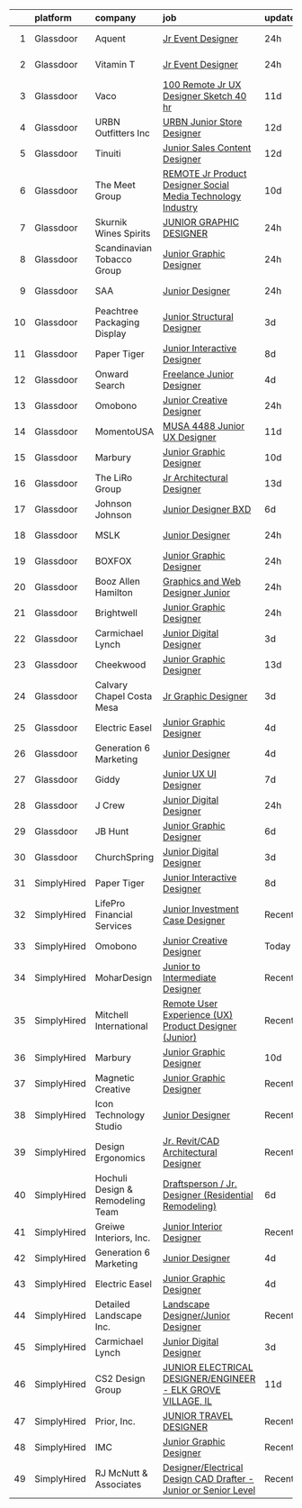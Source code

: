 

|    | platform    | company                          | job                                                                                                                                                                                                                                                                                                                                                                                                                                                                                                                                                                                                                                                                                                                                                                                                                                                                                                                                                                                                                                                                                                                                                                                                                                                                                                                                                                                                             | update_time   | location              |
|---:|:------------|:---------------------------------|:----------------------------------------------------------------------------------------------------------------------------------------------------------------------------------------------------------------------------------------------------------------------------------------------------------------------------------------------------------------------------------------------------------------------------------------------------------------------------------------------------------------------------------------------------------------------------------------------------------------------------------------------------------------------------------------------------------------------------------------------------------------------------------------------------------------------------------------------------------------------------------------------------------------------------------------------------------------------------------------------------------------------------------------------------------------------------------------------------------------------------------------------------------------------------------------------------------------------------------------------------------------------------------------------------------------------------------------------------------------------------------------------------------------|:--------------|:----------------------|
|  1 | Glassdoor   | Aquent                           | [Jr  Event Designer](https://www.glassdoor.com/partner/jobListing.htm?pos=106&ao=1110586&s=58&guid=00000181a91a57fca2ffbfe1692b2f6c&src=GD_JOB_AD&t=SR&vt=w&cs=1_9b6fd170&cb=1656399485208&jobListingId=1007966279340&cpc=47CFDC01B3F81FAC&jrtk=3-0-1g6khkm0vjop7801-1g6khkm1ck25a800-50938ecab2f31f5c--6NYlbfkN0DMrcEu7yrtATojKJA7cEzGQ3FdRGWLh0CZQInL4ECGI9gD0Wolx9R2v-Aex0-GK04Fd1uoIzvrNElU3HBErjsYnXBnPWTvCabWR3zDHyO7WbMWZkMCFwtcCznR_ynxZyvo7_KfrNtofqrZ5O4riDlU7qJcBkWnPHYANW16o5TI2DQDbK568Hn5L2Kwen3SfppTZSR6pwu1887bqZuNklAtGJzC5HcLt0JBsXUz0QifLw1Z9hGNGjwXCJQJsikNLrMy9ro0CEgO1EuGCMmqFil96uR2uEV0BCUOQNELcKuWusAfC1gQuRUE0LwfMJlI8DcoXjqaANKLcojgDrsOVDkwDYWH6uRpQgf_N3b5OaIbmmDlOh-0G0V-3TceNEqCke5V2h5lqm8_E0q6j9LPXjWmzXYpE38N1ll8FTjmTJ1B50N5QvJAl5JyETi6aZwZDEvnB5esbNvpiw%3D%3D)                                                                                                                                                                                                                                                                                                                                                                                                                                                                                                                                                                                                            | 24h           | San Francisco, CA     |
|  2 | Glassdoor   | Vitamin T                        | [Jr  Event Designer](https://www.glassdoor.com/partner/jobListing.htm?pos=105&ao=1110586&s=58&guid=00000181a91a57fca2ffbfe1692b2f6c&src=GD_JOB_AD&t=SR&vt=w&cs=1_29758530&cb=1656399485208&jobListingId=1007966840939&cpc=F41FEAB56D215062&jrtk=3-0-1g6khkm0vjop7801-1g6khkm1ck25a800-73ef7c449f15f98a--6NYlbfkN0DMrcEu7yrtATojKJA7cEzGQ3FdRGWLh0CZQInL4ECGI6k5tN82kdM0cJmh4vC7GgicCuPW6XhUvXGqpZsTiiUvK_vj0bmj24rbEeNceCgDIVuKb87Yw3Eo_TnZWk0BF3zLvJaJrgQkUaklOQOeKiuD0Io93IwNCbU0c7KOHzpFUDdDx49qAPTIcenWSpqfZnLSrSuyVbHqDD6h3_VwESFQNpWRLCuJmB2FXszYkpARMFgQANZyuBijnlBlMUBbYPseCrNC41kf66yl8CgEd_ZYQMtg7r7u9qpFsCP5NtYaDKYd0gkKfJL5uoJgm-iuHUnk73xFHKtEWPRF__-TvkU6W6T4qjV-HRIxHYhbBZEKG-Gh18tc7ONWVScpda5tvthYV6JeUruTcl3Wj3WsUfnnotvd8ZznKtPqDO1ytdUTGG48fGJe5hEVHYQLkt6y-vG1_K9RtcQv47Bxfd-ttmLi5UYBCIkQu1w%3D)                                                                                                                                                                                                                                                                                                                                                                                                                                                                                                                                                                                          | 24h           | San Francisco, CA     |
|  3 | Glassdoor   | Vaco                             | [100  Remote   Jr  UX Designer  Sketch     40 hr ](https://www.glassdoor.com/partner/jobListing.htm?pos=107&ao=1110586&s=58&guid=00000181a91a57fca2ffbfe1692b2f6c&src=GD_JOB_AD&t=SR&vt=w&ea=1&cs=1_c27c13e1&cb=1656399485209&jobListingId=1007944758568&cpc=2CAED5C921A5F994&jrtk=3-0-1g6khkm0vjop7801-1g6khkm1ck25a800-e02f2539d15b8b41--6NYlbfkN0D_sybMACCpf9B-677oK5j6rPldVB6BlrVvFjO_o-GJZbzuF-qh4PxErFUqfUsv_6v6VuEJytk8OTP_fPK6NLhMXO4uNYpuWrfG67JPzeXrQa9QLO1j5d3KHgtEElJETLv16xvINxfEp-OkHf9u4J2oSbIJ_koUaoySeXtxA1lZyA9TNH7vLdhcW70W54FMUhUMAIr2dZqgKqhe2cJMLMofVV_USOv8QC7GkKdBpMI8CTWmRRuPr8miD_4eXJDxWf3Ex2WZO_gawqlWKjH1ogLhh-DaIVhBePmALIeWnigY0P774t7XOKIq8lNWEObHXr7LlH4y-PUJazG28htTNd5lPR8tg68iF5fqsgyv0jeLGw42wcrWzvu9nNiatOZYa0Ot_zIZngIcUz0voucAtHWrLMFMn4CYFJaJ2Q9nRv_02E_OH5oDaiR22T1Pg7S9ZBj9adqmbGDFweCO5Wtzj-w0gDA8HINAWoiL9onY3gTnzk1z384cjnbH4ROoZgSreBVeS6f8TzXPatSYxWpghqxB6To5woiB3HzcCmurtHSotA%3D%3D)                                                                                                                                                                                                                                                                                                                                                                                                                                                                         | 11d           | Nashville, TN         |
|  4 | Glassdoor   | URBN Outfitters  Inc             | [URBN Junior Store Designer](https://www.glassdoor.com/partner/jobListing.htm?pos=122&ao=1136043&s=58&guid=00000181a91a57fca2ffbfe1692b2f6c&src=GD_JOB_AD&t=SR&vt=w&cs=1_f4e4644a&cb=1656399485212&jobListingId=1007942605241&jrtk=3-0-1g6khkm0vjop7801-1g6khkm1ck25a800-a42ada076e7d48f5-)                                                                                                                                                                                                                                                                                                                                                                                                                                                                                                                                                                                                                                                                                                                                                                                                                                                                                                                                                                                                                                                                                                                     | 12d           | Philadelphia, PA      |
|  5 | Glassdoor   | Tinuiti                          | [Junior Sales Content Designer](https://www.glassdoor.com/partner/jobListing.htm?pos=128&ao=1136043&s=58&guid=00000181a91a57fca2ffbfe1692b2f6c&src=GD_JOB_AD&t=SR&vt=w&cs=1_fc5f36bc&cb=1656399485213&jobListingId=1007942792173&jrtk=3-0-1g6khkm0vjop7801-1g6khkm1ck25a800-9612200347e1111d-)                                                                                                                                                                                                                                                                                                                                                                                                                                                                                                                                                                                                                                                                                                                                                                                                                                                                                                                                                                                                                                                                                                                  | 12d           | Atlanta, GA           |
|  6 | Glassdoor   | The Meet Group                   | [REMOTE  Jr  Product Designer  Social Media Technology Industry ](https://www.glassdoor.com/partner/jobListing.htm?pos=123&ao=1136043&s=58&guid=00000181a91a57fca2ffbfe1692b2f6c&src=GD_JOB_AD&t=SR&vt=w&cs=1_0b10de38&cb=1656399485213&jobListingId=1007947488664&jrtk=3-0-1g6khkm0vjop7801-1g6khkm1ck25a800-c15c92131ec889ec-)                                                                                                                                                                                                                                                                                                                                                                                                                                                                                                                                                                                                                                                                                                                                                                                                                                                                                                                                                                                                                                                                                | 10d           | Remote                |
|  7 | Glassdoor   | Skurnik Wines   Spirits          | [JUNIOR GRAPHIC DESIGNER](https://www.glassdoor.com/partner/jobListing.htm?pos=127&ao=1136043&s=58&guid=00000181a91a57fca2ffbfe1692b2f6c&src=GD_JOB_AD&t=SR&vt=w&ea=1&cs=1_485be4a8&cb=1656399485213&jobListingId=1007966224559&jrtk=3-0-1g6khkm0vjop7801-1g6khkm1ck25a800-f45b45b9adda6807-)                                                                                                                                                                                                                                                                                                                                                                                                                                                                                                                                                                                                                                                                                                                                                                                                                                                                                                                                                                                                                                                                                                                   | 24h           | New York, NY          |
|  8 | Glassdoor   | Scandinavian Tobacco Group       | [Junior Graphic Designer](https://www.glassdoor.com/partner/jobListing.htm?pos=124&ao=1136043&s=58&guid=00000181a91a57fca2ffbfe1692b2f6c&src=GD_JOB_AD&t=SR&vt=w&cs=1_049d5374&cb=1656399485213&jobListingId=1007965825172&jrtk=3-0-1g6khkm0vjop7801-1g6khkm1ck25a800-e690ee95a8f8066f-)                                                                                                                                                                                                                                                                                                                                                                                                                                                                                                                                                                                                                                                                                                                                                                                                                                                                                                                                                                                                                                                                                                                        | 24h           | Bethlehem, PA         |
|  9 | Glassdoor   | SAA                              | [Junior Designer](https://www.glassdoor.com/partner/jobListing.htm?pos=101&ao=1110586&s=58&guid=00000181a91a57fca2ffbfe1692b2f6c&src=GD_JOB_AD&t=SR&vt=w&ea=1&cs=1_479fa57b&cb=1656399485208&jobListingId=1007967695526&cpc=9EDA28EADF1DF7F0&jrtk=3-0-1g6khkm0vjop7801-1g6khkm1ck25a800-3cf715986a40b20d--6NYlbfkN0CcfIcUGb3A0nixW3AhtVBC6rKJmMve5SIA5JEWz5PBM_sJGoLvqM6eJT4Am8ntRbg95zQNfbh-v7sQRTkq0wDuVlnOxNC-x8AMx43WnOuhC1HBsLhHVMWUVNI2q2WLi2O0pHJ1lIEpQxDkexutIaVOZMnzUE8mWrbHHPIsjgil0PxqTF1-F_lTBNkBkd3bcez0Z8MKPvB0o7SctwDJuqSrSe4ZGQESr6XspGXyIpFnK7M2UKDjR97-S-VRBLzMOMmQTgcspiH3sI_L3QzJK-Ojq2wLb_fRHhVkE8HNPriKS1erjSOxQ5PwOBCdxa9M6z4HxBdXCTxSSDggyQuHQA0Zy8ocPyPs8yH3KY5Zb88EYTml-jkTM6Q_spAfsx1sUF-EtDMFOY-ZeOt35mL0PW4r5PTpCKObUB5NQHerOExWBT3gcooA3BHug4DQN3iMuLdrpG6yyE-M6IMf8B_dzM-BTMvV_YoBIQpCsYE6sdmkRFAsFoK2-nh19Fm-s2_vqxW3rV456k1rtniq8DA1Nbn58jQ9jMO5My8HweAlQDH4oGC6wXGXs9qb90ojYWP-4JulQi4QBe89iA%3D%3D)                                                                                                                                                                                                                                                                                                                                                                                                                                                                          | 24h           | Los Angeles, CA       |
| 10 | Glassdoor   | Peachtree Packaging   Display    | [Junior Structural Designer](https://www.glassdoor.com/partner/jobListing.htm?pos=119&ao=1136043&s=58&guid=00000181a91a57fca2ffbfe1692b2f6c&src=GD_JOB_AD&t=SR&vt=w&ea=1&cs=1_c8364d5d&cb=1656399485212&jobListingId=1007962470076&jrtk=3-0-1g6khkm0vjop7801-1g6khkm1ck25a800-41f1267be9be6801-)                                                                                                                                                                                                                                                                                                                                                                                                                                                                                                                                                                                                                                                                                                                                                                                                                                                                                                                                                                                                                                                                                                                | 3d            | Lawrenceville, GA     |
| 11 | Glassdoor   | Paper Tiger                      | [Junior Interactive Designer](https://www.glassdoor.com/partner/jobListing.htm?pos=108&ao=1136043&s=58&guid=00000181a91a57fca2ffbfe1692b2f6c&src=GD_JOB_AD&t=SR&vt=w&ea=1&cs=1_1a14a62b&cb=1656399485209&jobListingId=1007950770139&jrtk=3-0-1g6khkm0vjop7801-1g6khkm1ck25a800-2bf26a82ae93c82d-)                                                                                                                                                                                                                                                                                                                                                                                                                                                                                                                                                                                                                                                                                                                                                                                                                                                                                                                                                                                                                                                                                                               | 8d            | Remote                |
| 12 | Glassdoor   | Onward Search                    | [Freelance Junior Designer](https://www.glassdoor.com/partner/jobListing.htm?pos=104&ao=1110586&s=58&guid=00000181a91a57fca2ffbfe1692b2f6c&src=GD_JOB_AD&t=SR&vt=w&cs=1_651dd02c&cb=1656399485208&jobListingId=1007960459382&cpc=FAE5E775D180B2FB&jrtk=3-0-1g6khkm0vjop7801-1g6khkm1ck25a800-e2e1cede0cb6e27b--6NYlbfkN0B7YoEZZ2QAGDyEGGmBPAUWSHc1Mt3sMCn9FehKcWA3w0R0aH9tn_iPRPZmwuOkWsxAhF2wLKcVNiYY4SVPXERXMzK8lGk_A2X98bs8iFu9ztceWKmZc3AAofal4HXVBo8SMprkwjzmFLm_MHNvFwSYAwQd8yUUzB0mWjRiK44aimAZYs0k8N-OFk0PnBq0luNChKX5zwwToRh_dIcdj5yH1jTw1PvGllglAeCNLt8XwAKbOprOja-N3l1ZgFfOcjCaiLP8DetaPBEmaFks_fX30khIm9nhDRoPbRFu6FvcOx0T5UhKRsEvmaZx8PXuyAVTxIqa9cR7ATCNYMH88ZnF0R8XP8Zz10RM_YjdkOC4Rs6QDSJwntRQFR-ghFyxooZlxuPbIwXokW_dgy-KldpO8iucxnqG4TCGjmD9qLu6A3X7928AxmiME502Ye9UrhXve4e4U52d_EOyy3MiJcQ2-dfTdVFdniPTzKHtk7F5slTGKgV6mrecTCj3XGEmJ84oc9KBZDc9wMD_DBiCS8qDApwoZBywogy_-ePCu0tQTIJI_RRrHNzHwJJk1ujUP5hox081_JvE62GWGLQnHLCYblBZ69D3OnL4HUvYDtB3fdpJ8GK6V17xv-qhnjOMxJ7_WdT2XhEBYAZUuD-gNYK7FmZ6pT9jkwoApv6uN0g7jOC1G8aRA1TWQFHfX9pC8sMBLL_VRYmFhkFTdbYA61ZthVuC5rBH-byCwEbzL5Sa0Pb1keN9_JyKFxlD6027DJh3pVMlGtc6Ddn45Rv5TU4H1B0MB6nsSyZCbdnaS9ro6hLHpSZiGwxwfOSqD2guyvbr_gp3-LjCdLCfidSuMFosaRuDbSVoGkhJknPVtgmuSKYgs-KrO2CKDifF-vujRsHPIrY7GLKtgfSTIG3XnRUY9BAemCUkNpNi8hfHjkBPWJh-HiZXVrvNGIPJrXGoDcbe3oKZ_a4KKEozU0dwWErHcFIkRT5AlA6j-9te5UMKnvIdCIx9goPmiIwu3MV9wmjSfgx8I4dz7lXpQhcdax-V) | 4d            | Brooklyn, NY          |
| 13 | Glassdoor   | Omobono                          | [Junior Creative Designer](https://www.glassdoor.com/partner/jobListing.htm?pos=121&ao=1136043&s=58&guid=00000181a91a57fca2ffbfe1692b2f6c&src=GD_JOB_AD&t=SR&vt=w&ea=1&cs=1_3ed7d873&cb=1656399485212&jobListingId=1007966621549&jrtk=3-0-1g6khkm0vjop7801-1g6khkm1ck25a800-8ace7a9fc7ba684c-)                                                                                                                                                                                                                                                                                                                                                                                                                                                                                                                                                                                                                                                                                                                                                                                                                                                                                                                                                                                                                                                                                                                  | 24h           | Seattle, WA           |
| 14 | Glassdoor   | MomentoUSA                       | [MUSA   4488   Junior UX Designer](https://www.glassdoor.com/partner/jobListing.htm?pos=118&ao=1136043&s=58&guid=00000181a91a57fca2ffbfe1692b2f6c&src=GD_JOB_AD&t=SR&vt=w&cs=1_8d8fe9cc&cb=1656399485212&jobListingId=1007945267334&jrtk=3-0-1g6khkm0vjop7801-1g6khkm1ck25a800-c3e0b10dcb7a94ef-)                                                                                                                                                                                                                                                                                                                                                                                                                                                                                                                                                                                                                                                                                                                                                                                                                                                                                                                                                                                                                                                                                                               | 11d           | Remote                |
| 15 | Glassdoor   | Marbury                          | [Junior Graphic Designer](https://www.glassdoor.com/partner/jobListing.htm?pos=115&ao=1136043&s=58&guid=00000181a91a57fca2ffbfe1692b2f6c&src=GD_JOB_AD&t=SR&vt=w&ea=1&cs=1_46344b1e&cb=1656399485209&jobListingId=1007947966367&jrtk=3-0-1g6khkm0vjop7801-1g6khkm1ck25a800-265648219fb521ff-)                                                                                                                                                                                                                                                                                                                                                                                                                                                                                                                                                                                                                                                                                                                                                                                                                                                                                                                                                                                                                                                                                                                   | 10d           | Remote                |
| 16 | Glassdoor   | The LiRo Group                   | [Jr  Architectural Designer](https://www.glassdoor.com/partner/jobListing.htm?pos=102&ao=1110586&s=58&guid=00000181a91a57fca2ffbfe1692b2f6c&src=GD_JOB_AD&t=SR&vt=w&cs=1_23c20158&cb=1656399485208&jobListingId=1007938140272&cpc=A938E184CF850189&jrtk=3-0-1g6khkm0vjop7801-1g6khkm1ck25a800-c95dcf5bb0192bc2--6NYlbfkN0DPGpeqrc0_xSKNvBQRXXyDsB0hTjf5HZxFcUHN4MmnVQ0ypJhumXlCvYm05Ucmvu7oO75C7-o4MPMUeH9Y_ey7SuVRxnCXvs7HgPpjjM1GdlBk-tUI-P0jMv-M72vRMAYdpjRZ8W2OoIbEUx-KTBLuIUT9dHp9OntO4vnckQxTN2tEHFAczppU-E2-nskkn4xktXkOyAR_g_uPUsyAM4v4fBvOkk_RbwCrMuyQUI6JenahhPDKcDiToiDW6etIOU9anhj1ES8glARAkS0vrpgVt0DzXYPPlMhK1Qbc7Sp4NtI-PU4ZETpL6gmyuX-UMBPu88xjndI2M7uKKfSa5lZl0RsyjXT4ZMFD395JdETS-wDCW_0gB1s1ye2T-NPCdGh9JvzdALOCY9V0UVTIZYc1B0XIrmTBL6ImEWLNCVjAyeSIf3nd20a3FOqFjYN3TAhujyhQpTW_B2n_edHwtTD71_bEdKT1UqzjjjXXsf5XtQ%3D%3D)                                                                                                                                                                                                                                                                                                                                                                                                                                                                                                                                                                    | 13d           | Mineola, NY           |
| 17 | Glassdoor   | Johnson   Johnson                | [Junior Designer BXD](https://www.glassdoor.com/partner/jobListing.htm?pos=109&ao=1136043&s=58&guid=00000181a91a57fca2ffbfe1692b2f6c&src=GD_JOB_AD&t=SR&vt=w&cs=1_d9af8c24&cb=1656399485209&jobListingId=1007955427649&jrtk=3-0-1g6khkm0vjop7801-1g6khkm1ck25a800-46dca9e8e0dbe623-)                                                                                                                                                                                                                                                                                                                                                                                                                                                                                                                                                                                                                                                                                                                                                                                                                                                                                                                                                                                                                                                                                                                            | 6d            | New York, NY          |
| 18 | Glassdoor   | MSLK                             | [Junior Designer](https://www.glassdoor.com/partner/jobListing.htm?pos=125&ao=1136043&s=58&guid=00000181a91a57fca2ffbfe1692b2f6c&src=GD_JOB_AD&t=SR&vt=w&cs=1_29430af3&cb=1656399485213&jobListingId=1007967402930&jrtk=3-0-1g6khkm0vjop7801-1g6khkm1ck25a800-7b32beeacec3ec42-)                                                                                                                                                                                                                                                                                                                                                                                                                                                                                                                                                                                                                                                                                                                                                                                                                                                                                                                                                                                                                                                                                                                                | 24h           | Queens Village, NY    |
| 19 | Glassdoor   | BOXFOX                           | [Junior Graphic Designer](https://www.glassdoor.com/partner/jobListing.htm?pos=120&ao=1136043&s=58&guid=00000181a91a57fca2ffbfe1692b2f6c&src=GD_JOB_AD&t=SR&vt=w&cs=1_cdaa44e0&cb=1656399485212&jobListingId=1007966162902&jrtk=3-0-1g6khkm0vjop7801-1g6khkm1ck25a800-f8fcd5b319b4d24a-)                                                                                                                                                                                                                                                                                                                                                                                                                                                                                                                                                                                                                                                                                                                                                                                                                                                                                                                                                                                                                                                                                                                        | 24h           | Hawthorne, CA         |
| 20 | Glassdoor   | Booz Allen Hamilton              | [Graphics and Web Designer  Junior](https://www.glassdoor.com/partner/jobListing.htm?pos=110&ao=1136043&s=58&guid=00000181a91a57fca2ffbfe1692b2f6c&src=GD_JOB_AD&t=SR&vt=w&cs=1_95f8995b&cb=1656399485209&jobListingId=1007967318992&jrtk=3-0-1g6khkm0vjop7801-1g6khkm1ck25a800-12857a1282e4bca9-)                                                                                                                                                                                                                                                                                                                                                                                                                                                                                                                                                                                                                                                                                                                                                                                                                                                                                                                                                                                                                                                                                                              | 24h           | Washington, DC        |
| 21 | Glassdoor   | Brightwell                       | [Junior Graphic Designer](https://www.glassdoor.com/partner/jobListing.htm?pos=126&ao=1136043&s=58&guid=00000181a91a57fca2ffbfe1692b2f6c&src=GD_JOB_AD&t=SR&vt=w&ea=1&cs=1_cca01de8&cb=1656399485213&jobListingId=1007966178267&jrtk=3-0-1g6khkm0vjop7801-1g6khkm1ck25a800-64edd5305ac3a64b-)                                                                                                                                                                                                                                                                                                                                                                                                                                                                                                                                                                                                                                                                                                                                                                                                                                                                                                                                                                                                                                                                                                                   | 24h           | Oradell, NJ           |
| 22 | Glassdoor   | Carmichael Lynch                 | [Junior Digital Designer](https://www.glassdoor.com/partner/jobListing.htm?pos=116&ao=1136043&s=58&guid=00000181a91a57fca2ffbfe1692b2f6c&src=GD_JOB_AD&t=SR&vt=w&ea=1&cs=1_ca4b4bc5&cb=1656399485212&jobListingId=1007962826978&jrtk=3-0-1g6khkm0vjop7801-1g6khkm1ck25a800-4dae77b61d00ab72-)                                                                                                                                                                                                                                                                                                                                                                                                                                                                                                                                                                                                                                                                                                                                                                                                                                                                                                                                                                                                                                                                                                                   | 3d            | Minneapolis, MN       |
| 23 | Glassdoor   | Cheekwood                        | [Junior Graphic Designer](https://www.glassdoor.com/partner/jobListing.htm?pos=129&ao=1136043&s=58&guid=00000181a91a57fca2ffbfe1692b2f6c&src=GD_JOB_AD&t=SR&vt=w&cs=1_874cc393&cb=1656399485214&jobListingId=1007940019525&jrtk=3-0-1g6khkm0vjop7801-1g6khkm1ck25a800-34058f7b07b1f2ef-)                                                                                                                                                                                                                                                                                                                                                                                                                                                                                                                                                                                                                                                                                                                                                                                                                                                                                                                                                                                                                                                                                                                        | 13d           | Nashville, TN         |
| 24 | Glassdoor   | Calvary Chapel Costa Mesa        | [Jr Graphic Designer](https://www.glassdoor.com/partner/jobListing.htm?pos=130&ao=1136043&s=58&guid=00000181a91a57fca2ffbfe1692b2f6c&src=GD_JOB_AD&t=SR&vt=w&cs=1_a334e50e&cb=1656399485214&jobListingId=1007962693382&jrtk=3-0-1g6khkm0vjop7801-1g6khkm1ck25a800-41ea7f0c3d20e713-)                                                                                                                                                                                                                                                                                                                                                                                                                                                                                                                                                                                                                                                                                                                                                                                                                                                                                                                                                                                                                                                                                                                            | 3d            | Santa Ana, CA         |
| 25 | Glassdoor   | Electric Easel                   | [Junior Graphic Designer](https://www.glassdoor.com/partner/jobListing.htm?pos=111&ao=1136043&s=58&guid=00000181a91a57fca2ffbfe1692b2f6c&src=GD_JOB_AD&t=SR&vt=w&ea=1&cs=1_85700d04&cb=1656399485209&jobListingId=1007959322769&jrtk=3-0-1g6khkm0vjop7801-1g6khkm1ck25a800-6c1d9f4c824d2918-)                                                                                                                                                                                                                                                                                                                                                                                                                                                                                                                                                                                                                                                                                                                                                                                                                                                                                                                                                                                                                                                                                                                   | 4d            | Remote                |
| 26 | Glassdoor   | Generation 6 Marketing           | [Junior Designer](https://www.glassdoor.com/partner/jobListing.htm?pos=112&ao=1136043&s=58&guid=00000181a91a57fca2ffbfe1692b2f6c&src=GD_JOB_AD&t=SR&vt=w&ea=1&cs=1_9b0e1ca0&cb=1656399485209&jobListingId=1007960350799&jrtk=3-0-1g6khkm0vjop7801-1g6khkm1ck25a800-18d05a2e8745ab74-)                                                                                                                                                                                                                                                                                                                                                                                                                                                                                                                                                                                                                                                                                                                                                                                                                                                                                                                                                                                                                                                                                                                           | 4d            | Remote                |
| 27 | Glassdoor   | Giddy                            | [Junior UX UI Designer](https://www.glassdoor.com/partner/jobListing.htm?pos=103&ao=1110586&s=58&guid=00000181a91a57fca2ffbfe1692b2f6c&src=GD_JOB_AD&t=SR&vt=w&ea=1&cs=1_8b3005d0&cb=1656399485208&jobListingId=1007951578014&cpc=FAE5E775D180B2FB&jrtk=3-0-1g6khkm0vjop7801-1g6khkm1ck25a800-c06741ce87d16215--6NYlbfkN0Cd5ZvLdai7cR0fypH5_WiGezUQesq24dbKuF0ly35ya-DdLtg6_ErMLz-7uAZgdPZamq5y_fc4ZfEMgD2fWqckWmBbfsQ9JLTEFS4wMTE7SO3sY5Sj2_K9A8iasaOGV_WEgzfgCxrta-rKLd5Z8jahiu3N5f1Xs1KK5u8dVgR4OaF99KKjPHtYL4OXcmW1d6uuXEjQzJL4qDPcACeVk71OveGMV0uMyOQqn8yPTOXzRlOmitmiQhz3qfJaCMjOLoTx2RQyy_OpeyGiWnC3XYx2Y5Gnx8ZsbGEzTfcEwHecUYNQcOR4XCz4oDFxw24_rwra5GxGEa4EHvW1jN1zmsX6J8C15WIJ2Cveit9D7Fh3mjiNk3mgyalM3-ONoexFpYnRIczuE3JRYSZWzmlq4XrYbovIdbR8PA-YhHKM5PHAX5LsM-w_d085f7m53x9V_O69-7gZEzjorU1tQmRmHNO6m0kf61Xh5U-d7CjUhp0ADdjH8ivNJtTFPrzu_VOqs64%3D)                                                                                                                                                                                                                                                                                                                                                                                                                                                                                                                                                  | 7d            | Austin, TX            |
| 28 | Glassdoor   | J Crew                           | [Junior Digital Designer](https://www.glassdoor.com/partner/jobListing.htm?pos=114&ao=1136043&s=58&guid=00000181a91a57fca2ffbfe1692b2f6c&src=GD_JOB_AD&t=SR&vt=w&cs=1_b99bc768&cb=1656399485209&jobListingId=1007966759643&jrtk=3-0-1g6khkm0vjop7801-1g6khkm1ck25a800-27e5eb3ffef4419a-)                                                                                                                                                                                                                                                                                                                                                                                                                                                                                                                                                                                                                                                                                                                                                                                                                                                                                                                                                                                                                                                                                                                        | 24h           | New York, NY          |
| 29 | Glassdoor   | JB Hunt                          | [Junior Graphic Designer](https://www.glassdoor.com/partner/jobListing.htm?pos=117&ao=1136043&s=58&guid=00000181a91a57fca2ffbfe1692b2f6c&src=GD_JOB_AD&t=SR&vt=w&cs=1_eb7da15d&cb=1656399485212&jobListingId=1007953788701&jrtk=3-0-1g6khkm0vjop7801-1g6khkm1ck25a800-40e6970929044d6c-)                                                                                                                                                                                                                                                                                                                                                                                                                                                                                                                                                                                                                                                                                                                                                                                                                                                                                                                                                                                                                                                                                                                        | 6d            | Lowell, AR            |
| 30 | Glassdoor   | ChurchSpring                     | [Junior Digital Designer](https://www.glassdoor.com/partner/jobListing.htm?pos=113&ao=1136043&s=58&guid=00000181a91a57fca2ffbfe1692b2f6c&src=GD_JOB_AD&t=SR&vt=w&ea=1&cs=1_25869c6b&cb=1656399485209&jobListingId=1007961741486&jrtk=3-0-1g6khkm0vjop7801-1g6khkm1ck25a800-7ddb821e6466d333-)                                                                                                                                                                                                                                                                                                                                                                                                                                                                                                                                                                                                                                                                                                                                                                                                                                                                                                                                                                                                                                                                                                                   | 3d            | Remote                |
| 31 | SimplyHired | Paper Tiger                      | [Junior Interactive Designer](https://www.simplyhired.com/job/inL5mkjzucInfXLLa2LZAblRaZQPozrVk8BeqyHFqEYiTuY9DmT5fA?q=junior+designer)                                                                                                                                                                                                                                                                                                                                                                                                                                                                                                                                                                                                                                                                                                                                                                                                                                                                                                                                                                                                                                                                                                                                                                                                                                                                         | 8d            | Remote                |
| 32 | SimplyHired | LifePro Financial Services       | [Junior Investment Case Designer](https://www.simplyhired.com/job/EThDsRZsfReEqwJmVaabLKOj4GI_jn3xkob18SV0P0z7QuNRCVyGng?q=junior+designer)                                                                                                                                                                                                                                                                                                                                                                                                                                                                                                                                                                                                                                                                                                                                                                                                                                                                                                                                                                                                                                                                                                                                                                                                                                                                     | Recently      | San Diego, CA         |
| 33 | SimplyHired | Omobono                          | [Junior Creative Designer](https://www.simplyhired.com/job/38u4siO5a3m_f3YvDLyQ763z1RSGl5niUOE_u8NvGNI5-3IE0SiEPw?q=junior+designer)                                                                                                                                                                                                                                                                                                                                                                                                                                                                                                                                                                                                                                                                                                                                                                                                                                                                                                                                                                                                                                                                                                                                                                                                                                                                            | Today         | Seattle, WA           |
| 34 | SimplyHired | MoharDesign                      | [Junior to Intermediate Designer](https://www.simplyhired.com/job/rdNj6MWqGJ8lgowAEWV0tEMfxuW73qd5HkeOR1gG21wl7GnPDFJO6Q?q=junior+designer)                                                                                                                                                                                                                                                                                                                                                                                                                                                                                                                                                                                                                                                                                                                                                                                                                                                                                                                                                                                                                                                                                                                                                                                                                                                                     | Recently      | Concord, MA           |
| 35 | SimplyHired | Mitchell International           | [Remote User Experience (UX) Product Designer (Junior)](https://www.simplyhired.com/job/VqQ8ddOEAOGQo06_RUwdtWp0oyLFytC6hYtz6CJ7lLEoNSdM6LkX4g?q=junior+designer)                                                                                                                                                                                                                                                                                                                                                                                                                                                                                                                                                                                                                                                                                                                                                                                                                                                                                                                                                                                                                                                                                                                                                                                                                                               | Recently      | San Diego, CA         |
| 36 | SimplyHired | Marbury                          | [Junior Graphic Designer](https://www.simplyhired.com/job/MH8gQthZdwZl4mhAOI5f9bItaWa8oPpv_aqPrn1pKm0Dzb0oAGGYEA?q=junior+designer)                                                                                                                                                                                                                                                                                                                                                                                                                                                                                                                                                                                                                                                                                                                                                                                                                                                                                                                                                                                                                                                                                                                                                                                                                                                                             | 10d           | Remote                |
| 37 | SimplyHired | Magnetic Creative                | [Junior Graphic Designer](https://www.simplyhired.com/job/GHX6fEz_0C5eTw00prYSmsaJwHMLvp3iBeYTvH0veK-SQDmOKXE0eQ?q=junior+designer)                                                                                                                                                                                                                                                                                                                                                                                                                                                                                                                                                                                                                                                                                                                                                                                                                                                                                                                                                                                                                                                                                                                                                                                                                                                                             | Recently      | Remote                |
| 38 | SimplyHired | Icon Technology Studio           | [Junior Designer](https://www.simplyhired.com/job/_3C2yR5dEy0-38jNSdD_lwNyhWtDIhTSqlGV49tiiaV4KHnkc7uBsw?q=junior+designer)                                                                                                                                                                                                                                                                                                                                                                                                                                                                                                                                                                                                                                                                                                                                                                                                                                                                                                                                                                                                                                                                                                                                                                                                                                                                                     | Recently      | Remote                |
| 39 | SimplyHired | Design Ergonomics                | [Jr. Revit/CAD Architectural Designer](https://www.simplyhired.com/job/vALSwbc074iJ6CuqZVpoNo7oxSbm0chbGHQEoIWHTRW4m4zjbnB2iA?q=junior+designer)                                                                                                                                                                                                                                                                                                                                                                                                                                                                                                                                                                                                                                                                                                                                                                                                                                                                                                                                                                                                                                                                                                                                                                                                                                                                | Recently      | Fall River, MA        |
| 40 | SimplyHired | Hochuli Design & Remodeling Team | [Draftsperson / Jr. Designer (Residential Remodeling)](https://www.simplyhired.com/job/OJdOhQ2Dmh4WivCHeWpXPuX8xbnKmwiKriR8zxrlrgveRdbR0jRZNw?q=junior+designer)                                                                                                                                                                                                                                                                                                                                                                                                                                                                                                                                                                                                                                                                                                                                                                                                                                                                                                                                                                                                                                                                                                                                                                                                                                                | 6d            | Arizona               |
| 41 | SimplyHired | Greiwe Interiors, Inc.           | [Junior Interior Designer](https://www.simplyhired.com/job/UDsuRSypSKQfltzbasa3w0rMr4htIPVArX1GgzyIqbvP4ubBg7TK9g?q=junior+designer)                                                                                                                                                                                                                                                                                                                                                                                                                                                                                                                                                                                                                                                                                                                                                                                                                                                                                                                                                                                                                                                                                                                                                                                                                                                                            | Recently      | Cincinnati, OH        |
| 42 | SimplyHired | Generation 6 Marketing           | [Junior Designer](https://www.simplyhired.com/job/FkJaMbf-3MX3l4OqrQAVUz7gxn1SxVwoXVI0LJgL6eEKiWBB2npR7g?q=junior+designer)                                                                                                                                                                                                                                                                                                                                                                                                                                                                                                                                                                                                                                                                                                                                                                                                                                                                                                                                                                                                                                                                                                                                                                                                                                                                                     | 4d            | Remote                |
| 43 | SimplyHired | Electric Easel                   | [Junior Graphic Designer](https://www.simplyhired.com/job/dPKTxw_pbljRuL9GWbC7tqTlKX2epmTp4JFmeLqi8kspBQhCqYNGbw?q=junior+designer)                                                                                                                                                                                                                                                                                                                                                                                                                                                                                                                                                                                                                                                                                                                                                                                                                                                                                                                                                                                                                                                                                                                                                                                                                                                                             | 4d            | Remote                |
| 44 | SimplyHired | Detailed Landscape Inc.          | [Landscape Designer/Junior Designer](https://www.simplyhired.com/job/EhrppFcRWarkccNr432EF5vxGN_NA1B3Nc5BP9BEXyp3UN7zsWfsOg?q=junior+designer)                                                                                                                                                                                                                                                                                                                                                                                                                                                                                                                                                                                                                                                                                                                                                                                                                                                                                                                                                                                                                                                                                                                                                                                                                                                                  | Recently      | Fort Collins, CO      |
| 45 | SimplyHired | Carmichael Lynch                 | [Junior Digital Designer](https://www.simplyhired.com/job/MjXGHFsXfnoP_YRgvcLPctr9XxL-TUFmDxvSuesUj190FJP_tJ4asA?q=junior+designer)                                                                                                                                                                                                                                                                                                                                                                                                                                                                                                                                                                                                                                                                                                                                                                                                                                                                                                                                                                                                                                                                                                                                                                                                                                                                             | 3d            | Minneapolis, MN       |
| 46 | SimplyHired | CS2 Design Group                 | [JUNIOR ELECTRICAL DESIGNER/ENGINEER - ELK GROVE VILLAGE, IL](https://www.simplyhired.com/job/y9ew1R8PjP1uyTKmFtbj0aT2N90w88VSjnK01zrdc9zMAlJMV0G_RA?q=junior+designer)                                                                                                                                                                                                                                                                                                                                                                                                                                                                                                                                                                                                                                                                                                                                                                                                                                                                                                                                                                                                                                                                                                                                                                                                                                         | 11d           | Elk Grove Village, IL |
| 47 | SimplyHired | Prior, Inc.                      | [JUNIOR TRAVEL DESIGNER](https://www.simplyhired.com/job/k0sH2eHRR202PWDNjtVJ441gV3WSaY4Y-24hz-aWp-HIUzLtOTRv3g?q=junior+designer)                                                                                                                                                                                                                                                                                                                                                                                                                                                                                                                                                                                                                                                                                                                                                                                                                                                                                                                                                                                                                                                                                                                                                                                                                                                                              | Recently      | New York, NY          |
| 48 | SimplyHired | IMC                              | [Junior Graphic Designer](https://www.simplyhired.com/job/q11ugwCq0r9_HNrj39reIR-RYMGNAajNfcJjDWikoU0_FpmVSAAEWA?q=junior+designer)                                                                                                                                                                                                                                                                                                                                                                                                                                                                                                                                                                                                                                                                                                                                                                                                                                                                                                                                                                                                                                                                                                                                                                                                                                                                             | Recently      | Remote                |
| 49 | SimplyHired | RJ McNutt & Associates           | [Designer/Electrical Design CAD Drafter - Junior or Senior Level](https://www.simplyhired.com/job/ALiNKcv0VL30dZaAeAIQJto3972hH97w92zLM0j2TBwSBeFuny6lOQ?q=junior+designer)                                                                                                                                                                                                                                                                                                                                                                                                                                                                                                                                                                                                                                                                                                                                                                                                                                                                                                                                                                                                                                                                                                                                                                                                                                     | Recently      | Greeley, CO           |